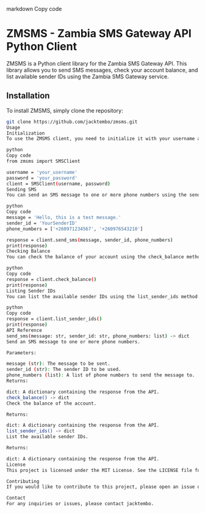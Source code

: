 markdown
Copy code
# ZMSMS - Zambia SMS Gateway API Python Client

ZMSMS is a Python client library for the Zambia SMS Gateway API. This library allows you to send SMS messages, check your account balance, and list available sender IDs using the Zambia SMS Gateway service.

## Installation

To install ZMSMS, simply clone the repository:

```sh
git clone https://github.com/jacktembo/zmsms.git
Usage
Initialization
To use the ZMSMS client, you need to initialize it with your username and password:

python
Copy code
from zmsms import SMSClient

username = 'your_username'
password = 'your_password'
client = SMSClient(username, password)
Sending SMS
You can send an SMS message to one or more phone numbers using the send_sms method:

python
Copy code
message = 'Hello, this is a test message.'
sender_id = 'YourSenderID'
phone_numbers = ['+260971234567', '+260976543210']

response = client.send_sms(message, sender_id, phone_numbers)
print(response)
Checking Balance
You can check the balance of your account using the check_balance method:

python
Copy code
response = client.check_balance()
print(response)
Listing Sender IDs
You can list the available sender IDs using the list_sender_ids method:

python
Copy code
response = client.list_sender_ids()
print(response)
API Reference
send_sms(message: str, sender_id: str, phone_numbers: list) -> dict
Send an SMS message to one or more phone numbers.

Parameters:

message (str): The message to be sent.
sender_id (str): The sender ID to be used.
phone_numbers (list): A list of phone numbers to send the message to.
Returns:

dict: A dictionary containing the response from the API.
check_balance() -> dict
Check the balance of the account.

Returns:

dict: A dictionary containing the response from the API.
list_sender_ids() -> dict
List the available sender IDs.

Returns:

dict: A dictionary containing the response from the API.
License
This project is licensed under the MIT License. See the LICENSE file for details.

Contributing
If you would like to contribute to this project, please open an issue or submit a pull request.

Contact
For any inquiries or issues, please contact jacktembo.
